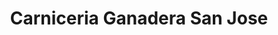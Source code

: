 ---
title: "Carniceria Ganadera San Jose"
url: /linares/carniceria-ganadera-san-jose/
shop: Metzgerei
---